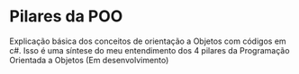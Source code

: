 # Pilares da POO
Explicação básica dos conceitos de orientação a Objetos com códigos em c#.
Isso é uma síntese do meu entendimento dos 4 pilares da Programação Orientada a Objetos
(Em desenvolvimento)
